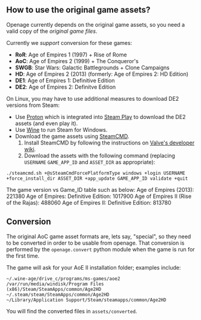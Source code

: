 How to use the original game assets?
------------------------------------

Openage currently depends on the original game assets, so you need a valid copy of the *original game files*.

Currently we *support* conversion for these games:

* **RoR**: Age of Empires 1 (1997) + Rise of Rome
* **AoC**: Age of Empires 2 (1999) + The Conqueror's
* **SWGB**: Star Wars: Galactic Battlegrounds + Clone Campaigns
* **HD**: Age of Empires 2 (2013) (formerly: Age of Empires 2: HD Edition)
* **DE1**: Age of Empires 1: Definitive Edition
* **DE2**: Age of Empires 2: Definitve Edition

On Linux, you may have to use additional measures to download DE2 versions from Steam:

* Use [Proton](https://github.com/ValveSoftware/Proton) which is integrated into [Steam Play](https://store.steampowered.com/linux) to download the DE2 assets (and even play it).
* Use [Wine](https://www.winehq.org/) to run Steam for Windows.
* Download the game assets using [SteamCMD](https://developer.valvesoftware.com/wiki/SteamCMD).
  1. Install SteamCMD by following the instructions on [Valve's developer wiki](https://developer.valvesoftware.com/wiki/SteamCMD).
  2. Download the assets with the following command (replacing `USERNAME` `GAME_APP_ID` and `ASSET_DIR` as appropriate):

`./steamcmd.sh +@sSteamCmdForcePlatformType windows +login USERNAME +force_install_dir ASSET_DIR +app_update GAME_APP_ID validate +quit`

The game version vs Game_ID table such as below:
 Age of Empires (2013): 221380
 Age of Empires: Definitive Edition: 1017900
 Age of Empires II (Rise of the Rajas): 488060
 Age of Empires II: Definitive Edition: 813780


## Conversion

The original AoC game asset formats are, lets say, "special", so they need to be converted in order to be usable from openage.
That conversion is performed by the `openage.convert` python module when the game is run for the first time.

The game will ask for your AoE II installation folder; examples include:

    ~/.wine-age/drive_c/programs/ms-games/aoe2
    /var/run/media/windisk/Program Files (x86)/Steam/SteamApps/common/Age2HD
    ~/.steam/steam/SteamApps/common/Age2HD
    ~/Library/Application Support/Steam/steamapps/common/Age2HD

You will find the converted files in `assets/converted`.

